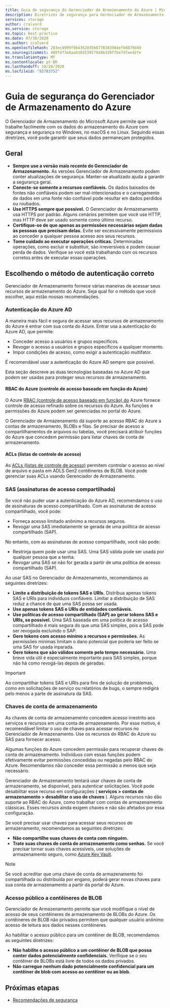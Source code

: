 ```yaml
---
title: Guia de segurança do Gerenciador de Armazenamento do Azure | Microsoft Docs
description: Diretrizes de segurança para Gerenciador de Armazenamento do Azure
services: storage
author: cralvord
ms.service: storage
ms.topic: best-practice
ms.date: 07/30/2020
ms.author: cralvord
ms.openlocfilehash: 283ec9999f9b4362035b6770383984efb0879d49
ms.sourcegitcommit: 400f473e8aa6301539179d4b320ffbe7dfae42fe
ms.translationtype: MT
ms.contentlocale: pt-BR
ms.lasthandoff: 10/28/2020
ms.locfileid: "92783752"
---
```

# <a name="azure-storage-explorer-security-guide"></a>Guia de segurança do Gerenciador de Armazenamento do Azure

O Gerenciador de Armazenamento do Microsoft Azure permite que você trabalhe facilmente com os dados do armazenamento do Azure com segurança e segurança no Windows, no macOS e no Linux. Seguindo essas diretrizes, você pode garantir que seus dados permaneçam protegidos.

## <a name="general"></a>Geral

- **Sempre use a versão mais recente do Gerenciador de Armazenamento.** As versões Gerenciador de Armazenamento podem conter atualizações de segurança. Manter-se atualizado ajuda a garantir a segurança geral.
- **Conecte-se somente a recursos confiáveis.** Os dados baixados de fontes não confiáveis podem ser mal-intencionados e o carregamento de dados em uma fonte não confiável pode resultar em dados perdidos ou roubados.
- **Use HTTPS sempre que possível.** O Gerenciador de Armazenamento usa HTTPS por padrão. Alguns cenários permitem que você use HTTP, mas HTTP deve ser usado somente como último recurso.
- **Certifique-se de que apenas as permissões necessárias sejam dadas às pessoas que precisam delas.** Evite ser excessivamente permissivos ao conceder a qualquer pessoa acesso aos seus recursos.
- **Tome cuidado ao executar operações críticas.** Determinadas operações, como excluir e substituir, são irreversíveis e podem causar perda de dados. Verifique se você está trabalhando com os recursos corretos antes de executar essas operações.

## <a name="choosing-the-right-authentication-method"></a>Escolhendo o método de autenticação correto

Gerenciador de Armazenamento fornece várias maneiras de acessar seus recursos de armazenamento do Azure. Seja qual for o método que você escolher, aqui estão nossas recomendações.

### <a name="azure-ad-authentication"></a>Autenticação do Azure AD

A maneira mais fácil e segura de acessar seus recursos de armazenamento do Azure é entrar com sua conta do Azure. Entrar usa a autenticação do Azure AD, que permite:

- Conceder acesso a usuários e grupos específicos.
- Revogar o acesso a usuários e grupos específicos a qualquer momento.
- Impor condições de acesso, como exigir a autenticação multifator.

É recomendável usar a autenticação do Azure AD sempre que possível.

Esta seção descreve as duas tecnologias baseadas no Azure AD que podem ser usadas para proteger seus recursos de armazenamento.

#### <a name="azure-role-based-access-control-azure-rbac"></a>RBAC do Azure (controle de acesso baseado em função do Azure)

O Azure [RBAC (controle de acesso baseado em função) do](../../role-based-access-control/overview.md) Azure fornece controle de acesso refinado sobre os recursos do Azure. As funções e permissões do Azure podem ser gerenciadas no portal do Azure.

O Gerenciador de Armazenamento dá suporte ao acesso RBAC do Azure a contas de armazenamento, BLOBs e filas. Se precisar de acesso a compartilhamentos de arquivos ou tabelas, você precisará atribuir funções do Azure que concedem permissão para listar chaves de conta de armazenamento.

#### <a name="access-control-lists-acls"></a>ACLs (listas de controle de acesso)

As [ACLs (listas de controle de acesso)](../blobs/data-lake-storage-access-control.md) permitem controlar o acesso ao nível de arquivo e pasta em ADLS Gen2 contêineres de BLOB. Você pode gerenciar suas ACLs usando Gerenciador de Armazenamento.

### <a name="shared-access-signatures-sas"></a>SAS (assinaturas de acesso compartilhado)

Se você não puder usar a autenticação do Azure AD, recomendamos o uso de assinaturas de acesso compartilhado. Com as assinaturas de acesso compartilhado, você pode:

- Forneça acesso limitado anônimo a recursos seguros.
- Revogar uma SAS imediatamente se gerada de uma política de acesso compartilhado (SAP).

No entanto, com as assinaturas de acesso compartilhado, você não pode:

- Restrinja quem pode usar uma SAS. Uma SAS válida pode ser usada por qualquer pessoa que a tenha.
- Revogar uma SAS se não for gerada a partir de uma política de acesso compartilhado (SAP).

Ao usar SAS no Gerenciador de Armazenamento, recomendamos as seguintes diretrizes:

- **Limite a distribuição de tokens SAS e URIs.** Distribua apenas tokens SAS e URIs para indivíduos confiáveis. Limitar a distribuição de SAS reduz a chance de que uma SAS possa ser usada.
- **Use apenas tokens SAS e URIs de entidades confiáveis.**
- **Use políticas de acesso compartilhado (SAP) ao gerar tokens SAS e URIs, se possível.** Uma SAS baseada em uma política de acesso compartilhado é mais segura do que uma SAS simples, pois a SAS pode ser revogada excluindo o SAP.
- **Gere tokens com acesso mínimo a recursos e permissões.** As permissões mínimas limitam o dano potencial que poderia ser feito se uma SAS for usada inparada.
- **Gere tokens que são válidos somente pelo tempo necessário.** Uma breve vida útil é especialmente importante para SAS simples, porque não há como revogá-las depois de geradas.

> [!IMPORTANT]
> Ao compartilhar tokens SAS e URIs para fins de solução de problemas, como em solicitações de serviço ou relatórios de bugs, o sempre redigirá pelo menos a parte de assinatura da SAS.

### <a name="storage-account-keys"></a>Chaves de conta de armazenamento

As chaves de conta de armazenamento concedem acesso irrestrito aos serviços e recursos em uma conta de armazenamento. Por esse motivo, é recomendável limitar o uso de chaves para acessar recursos no Gerenciador de Armazenamento. Use os recursos do RBAC do Azure ou SAS para fornecer acesso.

Algumas funções do Azure concedem permissão para recuperar chaves de conta de armazenamento. Indivíduos com essas funções podem efetivamente evitar permissões concedidas ou negadas pelo RBAC do Azure. Recomendamos não conceder essa permissão a menos que seja necessário.

Gerenciador de Armazenamento tentará usar chaves de conta de armazenamento, se disponível, para autenticar solicitações. Você pode desabilitar esse recurso em configurações ( **serviços > contas de armazenamento > desabilitar o uso de chaves** ). Alguns recursos não dão suporte ao RBAC do Azure, como trabalhar com contas de armazenamento clássicas. Esses recursos ainda exigem chaves e não são afetados por essa configuração.

Se você precisar usar chaves para acessar seus recursos de armazenamento, recomendamos as seguintes diretrizes:

- **Não compartilhe suas chaves de conta com ninguém.**
- **Trate suas chaves de conta de armazenamento como senhas.** Se você precisar tornar suas chaves acessíveis, use soluções de armazenamento seguro, como [Azure Key Vault](https://azure.microsoft.com/services/key-vault/).

> [!NOTE]
> Se você acreditar que uma chave de conta de armazenamento foi compartilhada ou distribuída por engano, poderá gerar novas chaves para sua conta de armazenamento a partir da portal do Azure.

### <a name="public-access-to-blob-containers"></a>Acesso público a contêineres de BLOB

Gerenciador de Armazenamento permite que você modifique o nível de acesso de seus contêineres de armazenamento de BLOBs do Azure. Os contêineres de BLOB não privados permitem que qualquer usuário anônimo acesso de leitura aos dados nesses contêineres.

Ao habilitar o acesso público para um contêiner de BLOB, recomendamos as seguintes diretrizes:

- **Não habilite o acesso público a um contêiner de BLOB que possa conter dados potencialmente confidenciais.** Verifique se o seu contêiner de BLOBs está livre de todos os dados privados.
- **Não carregue nenhum dado potencialmente confidencial para um contêiner de blob com acesso ao contêiner ou ao blob.** 

## <a name="next-steps"></a>Próximas etapas

- [Recomendações de segurança](../blobs/security-recommendations.md)